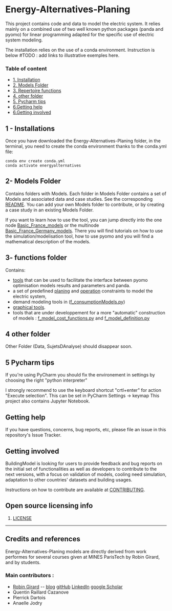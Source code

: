 # Energy-Alternatives-Planing

This project contains code and data to model the electric system.
It relies mainly on a combined use of two well known python packages (panda and pyomo)
for linear programming adapted for the specific use of electric system modeling.

The installation relies on the use of a conda environment. Instruction is below
#TODO : add links to illustrative exemples here. 

### Table of content

* [1. Installation](#installations)
* [2. Models Folder](#CasDEtude)
* [3. Repertoire functions](#functions)
* [4. other folder](#CSV)
* [5. Pycharm tips](#pycharm)
* [6.Getting help](#GettingH)
* [6.Getting involved](#GettingI)


## 1 - Installations  <a class="anchor" id="installations"></a>

Once you have downloaded the Energy-Alternatives-Planing folder, in the terminal, you need to create the conda environment thanks to the conda.yml file:

    conda env create conda.yml
    conda activate energyalternatives


## 2- Models Folder <a class="anchor" id="CasDEtude"></a>
Contains folders with Models. Each folder in Models Folder contains a set of Models and associated data and case studies. 
See the corresponding [README](Models/README.md). You can add your own Models folder to contribute, or by creating a case study in an existing Models Folder.

If you want to learn how to use the tool, you can jump directly into the one node [Basic_France_models](Models/Basic_France_models/README.md) or the multinode [Basic_France_Germany_models](Models/Basic_France_Germany_models/README.md). 
There you will find tutorials on how to use the simulation/modelisation tool, how to use pyomo and you will find a mathematical description of the models. 

## 3- functions folder <a class="anchor" id="functions"></a>
Contains:  
 - [tools](functions/f_tools.py) that can be used to facilitate the interface between pyomo optimisation models results and parameters and panda. 
 - a set of predefined [planing](functions/f_model_planing_constraints.py) and [operation](functions/f_model_operation_constraints.py) constraints to model the electric system, 
 - demand modeling tools in ([f_consumptionModels.py](functions/f_consumptionModels.py)) 
 - [graphical tools](functions/f_graphicalTools.py). 
 - tools that are under developpement for a more "automatic" construction of models : [f_model_cost_functions.py](functions/f_model_cost_functions.py) and [f_model_definition.py](functions/f_model_definition.py)


## 4 other folder  <a class="anchor" id="CSV"></a>
Other Folder (Data, SujetsDAnalyse)  should disappear soon. 

## 5 Pycharm tips  <a class="anchor" id="pycharm"></a>
If you're using PyCharm you should fix the environement in settings by choosing the right "python interpreter"

I strongly recommend to use the keyboard shortcut "crtl+enter" for action "Execute selection". This can be set in PyCharm Settings -> keymap
This project also contains Jupyter Notebook. 

## Getting help <a class="anchor" id="GettingH"></a>

If you have questions, concerns, bug reports, etc, please file an issue in this repository's Issue Tracker.

## Getting involved <a class="anchor" id="GettingI"></a>

BuildingModel is looking for users to provide feedback and bug reports on the initial set of functionalities as well as
developers to contribute to the next versions, with a focus on validation of models, cooling need simulation,
adaptation to other countries' datasets and building usages.

Instructions on how to contribute are available at [CONTRIBUTING](CONTRIBUTING.md).


## Open source licensing info
1. [LICENSE](LICENSE)

----

## Credits and references
Energy-Alternatives-Planing models are directly derived from work performes for several courses given at MINES ParisTech by Robin Girard, and by students. 

### Main contributors : 
- [Robin Girard](https://www.minesparis.psl.eu/Services/Annuaire/robin-girard) -- [blog](https://www.energy-alternatives.eu/) [gitHub](https://github.com/robingirard) [LinkedIn](https://www.linkedin.com/in/robin-girard-a88baa4/) [google Scholar](https://scholar.google.fr/citations?user=cEYGStIAAAAJ&hl=fr)
- Quentin Raillard Cazanove
- Pierrick Dartois
- Anaelle Jodry

